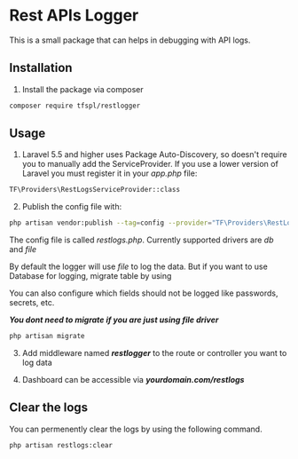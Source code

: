 # Rest APIs Logger

This is a small package that can helps in debugging with API logs.

##  Installation

1. Install the package via composer

```bash
composer require tfspl/restlogger
```
## Usage

1.  Laravel 5.5 and higher uses Package Auto-Discovery, so doesn't require you to manually add
the ServiceProvider. If you use a lower version of Laravel you must register it in your 
_app.php_ file:

```bash
TF\Providers\RestLogsServiceProvider::class
```

2. Publish the config file with:

```bash
php artisan vendor:publish --tag=config --provider="TF\Providers\RestLogsServiceProvider"
```

The config file is called *restlogs.php*. Currently supported drivers are *db* and *file*

By default the logger will use *file* to log the data. But if you want to use Database for logging, migrate table by using

You can also configure which fields should not be logged like passwords, secrets, etc.

***You dont need to migrate if you are just using file driver***

```bash
php artisan migrate
```

3. Add middleware named ***restlogger*** to the route or controller you want to log data

4. Dashboard can be accessible via ***yourdomain.com/restlogs***

## Clear the logs

You can permenently clear the logs by using the following command.
```bash
php artisan restlogs:clear
```
